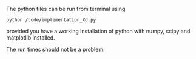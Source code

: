 The python files can be run from terminal using
~~~
python /code/implementation_Xd.py
~~~
provided you have a working installation of python with numpy, scipy and matplotlib installed.

The run times should not be a problem.
